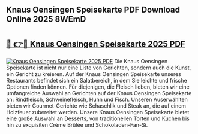 ## Knaus Oensingen Speisekarte PDF Download Online 2025 8WEmD

# <h2><a href="http://gc6y9i.nevu.top/?p=Knaus+Oensingen+Speisekarte">🔗 👉🔴 Knaus Oensingen Speisekarte 2025 PDF</a></h2>

[![Knaus Oensingen Speisekarte 2025 PDF](https://i.imgur.com/dBaPXMq.png)](http://gc6y9i.nevu.top/?p=Knaus+Oensingen+Speisekarte)
Die Knaus Oensingen Speisekarte ist nicht nur eine Liste von Gerichten, sondern auch die Kunst, ein Gericht zu kreieren. Auf der Knaus Oensingen Speisekarte unseres Restaurants befindet sich ein Salatbereich, in dem Sie leichte und frische Optionen finden können. Für diejenigen, die Fleisch lieben, bieten wir eine umfangreiche Auswahl an Gerichten auf der Knaus Oensingen Speisekarte an: Rindfleisch, Schweinefleisch, Huhn und Fisch. Unseren Auserwählten bieten wir Gourmet-Gerichte wie Schaschlik und Steak an, die auf einem Holzfeuer zubereitet werden. Unsere Knaus Oensingen Speisekarte bietet eine große Auswahl an Desserts, von traditionellen Torten und Kuchen bis hin zu exquisiten Crème Brûlée und Schokoladen-Fan-Si.

